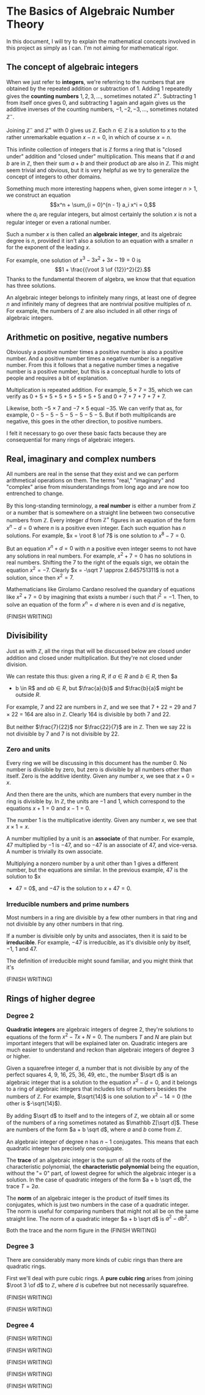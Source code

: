 # The Basics of Algebraic Number Theory

In this document, I will try to explain the mathematical concepts involved in 
this project as simply as I can. I'm not aiming for mathematical rigor.

## The concept of algebraic integers

When we just refer to **integers**, we're referring to the numbers that are 
obtained by the repeated addition or subtraction of $1$. Adding $1$ repeatedly 
gives the **counting numbers** $1, 2, 3, \ldots$, sometimes notated $\mathbb 
Z^+$. Subtracting $1$ from itself once gives $0$, and subtracting $1$ again and 
again gives us the additive inverses of the counting numbers, $-1, -2, -3, 
\ldots$, sometimes notated $\mathbb Z^-$.

Joining $\mathbb Z^-$ and $\mathbb Z^+$ with $0$ gives us $\mathbb Z$. Each $n 
\in \mathbb Z$ is a solution to $x$ to the rather unremarkable equation $x - n = 
0$, in which of course $x = n$.

This infinite collection of integers that is $\mathbb Z$ forms a ring that is 
"closed under" addition and "closed under" multiplication. This means that if 
$a$ and $b$ are in $\mathbb Z$, then their sum $a + b$ and their product $ab$ 
are also in $\mathbb Z$. This might seem trivial and obvious, but it is very 
helpful as we try to generalize the concept of integers to other domains.

Something much more interesting happens when, given some integer $n \gt 1$, we 
construct an equation $$x^n + \sum_{i = 0}^{n - 1} a_i x^i = 0,$$ where the 
$a_i$ are regular integers, but almost certainly the solution $x$ is not a 
regular integer or even a rational number.

Such a number $x$ is then called an **algebraic integer**, and its algebraic 
degree is $n$, provided it isn't also a solution to an equation with a smaller 
$n$ for the exponent of the leading $x$.

For example, one solution of $x^3 - 3x^2 + 3x - 19 = 0$ is $$1 + \frac{{\root 3 
\of {12}}^2}{2}.$$ Thanks to the fundamental theorem of algebra, we know that 
that equation has three solutions.

An algebraic integer belongs to infinitely many rings, at least one of degree 
$n$ and infinitely many of degrees that are nontrivial positive multiples of 
$n$. For example, the numbers of $\mathbb Z$ are also included in all other 
rings of algebraic integers.

## Arithmetic on positive, negative numbers

Obviously a positive number times a positive number is also a positive number. 
And a positive number times a negative number is a negative number. From this it 
follows that a negative number times a negative number is a positive number, but 
this is a conceptual hurdle to lots of people and requires a bit of explanation.

Multiplication is repeated addition. For example, 5 &times; 7 = 35, which we can 
verify as 0 + 5 + 5 + 5 + 5 + 5 + 5 + 5 and 0 + 7 + 7 + 7 + 7 + 7. 

Likewise, both &minus;5 &times; 7 and &minus;7 &times; 5 equal &minus;35. We can 
verify that as, for example, 0 &minus; 5 &minus; 5 &minus; 5 &minus; 5 &minus; 5 
&minus; 5 &minus; 5. But if both multiplicands are negative, this goes in the 
other direction, to positive numbers.

I felt it necessary to go over these basic facts because they are consequential 
for many rings of algebraic integers.

## Real, imaginary and complex numbers

All numbers are real in the sense that they exist and we can perform 
arithmetical operations on them. The terms "real," "imaginary" and "complex" 
arise from misunderstandings from long ago and are now too entrenched to change.

By this long-standing terminology, a **real number** is either a number from 
$\mathbb Z$ or a number that is somewhere on a straight line between two 
consecutive numbers from $\mathbb Z$. Every integer $d$ from $\mathbb Z^+$ 
figures in an equation of the form $x^n - d = 0$ where $n$ is a positive even 
integer. Each such equation has $n$ solutions. For example, $x = \root 8 \of 7$ 
is one solution to $x^8 - 7 = 0$.

But an equation $x^n + d = 0$ with $n$ a positive even integer seems to not have 
any solutions in real numbers. For example, $x^2 + 7 = 0$ has no solutions in 
real numbers. Shifting the 7 to the right of the equals sign, we obtain the 
equation $x^2 = -7$. Clearly $x = -\sqrt 7 \approx 2.645751311$ is not a 
solution, since then $x^2 = 7$.

Mathematicians like Girolamo Cardano resolved the quandary of equations like 
$x^2 + 7 = 0$ by imagining that exists a number $i$ such that $i^2 = -1$. Then, 
to solve an equation of the form $x^n = d$ where $n$ is even and $d$ is 
negative,

(FINISH WRITING)

## Divisibility

Just as with $\mathbb Z$, all the rings that will be discussed below are closed 
under addition and closed under multiplication. But they're not closed under 
division.

We can restate this thus: given a ring $R$, if $a \in R$ and $b \in R$, then $a 
+ b \in R$ and $ab \in R$, but $\frac{a}{b}$ and $\frac{b}{a}$ might be outside 
$R$.

For example, 7 and 22 are numbers in $\mathbb Z$, and we see that 7 + 22 = 29 
and 7 &times; 22 = 164 are also in $\mathbb Z$. Clearly 164 is divisible by both 
7 and 22.

But neither $\frac{7}{22}$ nor $\frac{22}{7}$ are in $\mathbb Z$. Then we say 22 
is not divisible by 7 and 7 is not divisible by 22.

### Zero and units

Every ring we will be discussing in this document has the number 0. No number is 
divisible by zero, but zero is divisible by all numbers other than itself. Zero 
is the additive identity. Given any number $x$, we see that $x + 0 = x$.

And then there are the units, which are numbers that every number in the ring is 
divisible by. In $\mathbb Z$, the units are &minus;1 and 1, which correspond to 
the equations $x + 1 = 0$ and $x - 1 = 0$.

The number 1 is the multiplicative identity. Given any number $x$, we see that 
$x \times 1 = x$.

A number multiplied by a unit is an **associate** of that number. For example, 
47 multiplied by &minus;1 is &minus;47, and so &minus;47 is an associate of 47, 
and vice-versa. A number is trivially its own associate.

Multiplying a nonzero number by a unit other than 1 gives a different number, 
but the equations are similar. In the previous example, 47 is the solution to $x 
- 47 = 0$, and &minus;47 is the solution to $x + 47 = 0$.

### Irreducible numbers and prime numbers

Most numbers in a ring are divisible by a few other numbers in that ring and not 
divisible by any other numbers in that ring.

If a number is divisible only by units and associates, then it is said to be 
**irreducible**. For example, &minus;47 is irreducible, as it's divisible only 
by itself, &minus;1, 1 and 47.

The definition of irreducible might sound familiar, and you might think that 
it's

(FINISH WRITING)

## Rings of higher degree

### Degree 2

**Quadratic integers** are algebraic integers of degree 2, they're solutions to 
equations of the form $x^2 - Tx + N = 0$. The numbers $T$ and $N$ are plain but 
important integers that will be explained later on. Quadratic integers are much 
easier to understand and reckon than algebraic integers of degree 3 or higher.

Given a squarefree integer $d$, a number that is not divisible by any of the 
perfect squares 4, 9, 16, 25, 36, 49, etc., the number $\sqrt d$ is an algebraic 
integer that is a solution to the equation $x^2 - d = 0$, and it belongs to a 
ring of algebraic integers that includes lots of numbers besides the numbers of 
$\mathbb Z$. For example, $\sqrt{14}$ is one solution to $x^2 - 14 = 0$ (the 
other is $-\sqrt{14}$).

By adding $\sqrt d$ to itself and to the integers of $\mathbb Z$, we obtain all 
or some of the numbers of a ring sometimes notated as $\mathbb Z[\sqrt d]$. 
These are numbers of the form $a + b \sqrt d$, where $a$ and $b$ come from 
$\mathbb Z$.

An algebraic integer of degree $n$ has $n - 1$ conjugates. This means that each 
quadratic integer has precisely one conjugate.

The **trace** of an algebraic integer is the sum of all the roots of the 
characteristic polynomial, the **characteristic polynomial** being the equation, 
without the "= 0" part, of lowest degree for which the algebraic integer is a 
solution. In the case of quadratic integers of the form $a + b \sqrt d$, the 
trace $T = 2a$.

The **norm** of an algebraic integer is the product of itself times its 
conjugates, which is just two numbers in the case of a quadratic integer. The 
norm is useful for comparing numbers that might not all be on the same straight 
line. The norm of a quadratic integer $a + b \sqrt d$ is $a^2 - db^2$.

Both the trace and the norm figure in the (FINISH WRITING)

### Degree 3

There are considerably many more kinds of cubic rings than there are quadratic 
rings.

First we'll deal with pure cubic rings. A **pure cubic ring** arises from 
joining $\root 3 \of d$ to $\mathbb Z$, where $d$ is cubefree but not 
necessarily squarefree.

(FINISH WRITING)

(FINISH WRITING)

### Degree 4

(FINISH WRITING)

(FINISH WRITING)

(FINISH WRITING)

(FINISH WRITING)

(FINISH WRITING)

